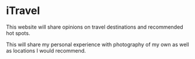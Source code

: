 # iTravel

This website will share opinions on travel destinations and recommended hot spots.

This will share my personal experience with photography of my own as well as locations I would recommend. 

